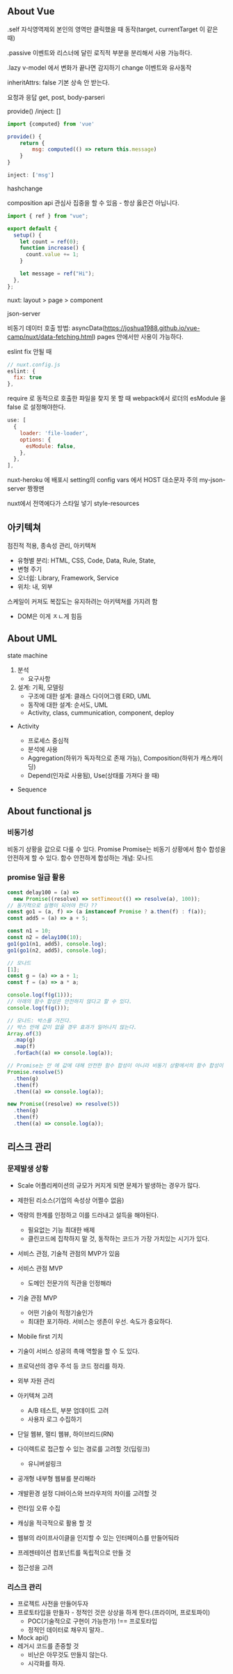 ## About Vue

.self 자식영역제외 본인의 영역만 클릭했을 때 동작(target, currentTarget 이 같은 때)

.passive 이벤트와 리스너에 달린 로직적 부분을 분리해서 사용 가능하다.

.lazy v-model 에서 변화가 끝나면 감지하기 change 이벤트와 유사동작

inheritAttrs: false 기본 상속 안 받는다.

요청과 응답 get, post, body-parseri

provide() /inject: []

```js
import {computed} from 'vue'

provide() {
    return {
        msg: computed(() => return this.message)
    }
}

inject: ['msg']
```

hashchange

composition api 관심사 집중을 할 수 있음 - 항상 옳은건 아닙니다.

```js
import { ref } from "vue";

export default {
  setup() {
    let count = ref(0);
    function increase() {
      count.value += 1;
    }

    let message = ref("Hi");
  },
};
```

nuxt: layout > page > component

json-server

비동기 데이터 호출 방법: asyncData(https://joshua1988.github.io/vue-camp/nuxt/data-fetching.html) pages 안에서만 사용이 가능하다.

eslint fix 안될 때

```js
// nuxt.config.js
eslint: {
  fix: true
},
```

require 로 동적으로 호출한 파일을 찾지 못 할 때 webpack에서 로더의 esModule 을 false 로 설정해야한다.

```js
use: [
  {
    loader: 'file-loader',
    options: {
      esModule: false,
    },
  },
],
```

nuxt-heroku 에 배포시 setting의 config vars 에서 HOST 대소문자 주의
my-json-server 짱짱맨

nuxt에서 전역에다가 스타일 넣기 style-resources

## 아키텍쳐

점진적 적용, 종속성 관리, 아키텍쳐

- 유형별 분리: HTML, CSS, Code, Data, Rule, State,
- 변형 주기
- 오너쉽: Library, Framework, Service
- 위치: 내, 외부

스케일이 커져도 복잡도는 유지하려는 아키텍쳐를 가지려 함

- DOM은 이게 ㅈㄴ게 힘듬

## About UML

state machine

1. 분석
   - 요구사항
2. 설계: 기획, 모델링
   - 구조에 대한 설계: 클래스 다이어그램 ERD, UML
   - 동작에 대한 설계: 순서도, UML
   - Activity, class, cummunication, component, deploy

- Activity

  - 프로세스 중심적
  - 분석에 사용
  - Aggregation(하위가 독자적으로 존재 가능), Composition(하위가 캐스캐이딩)
  - Depend(인자로 사용됨), Use(상태를 가져다 쓸 때)

- Sequence

## About functional js

### 비동기성

비동기 상황을 값으로 다룰 수 있다. Promise
Promise는 비동기 상황에서 함수 합성을 안전하게 할 수 있다.
함수 안전하게 합성하는 개념: 모나드

### promise 일급 활용

```js
const delay100 = (a) =>
  new Promise((resolve) => setTimeout(() => resolve(a), 100));
// 동기적으로 실행이 되어야 한다 ??
const go1 = (a, f) => (a instanceof Promise ? a.then(f) : f(a));
const add5 = (a) => a + 5;

const n1 = 10;
const n2 = delay100(10);
go1(go1(n1, add5), console.log);
go1(go1(n2, add5), console.log);

// 모나드
[1];
const g = (a) => a + 1;
const f = (a) => a * a;

console.log(f(g(1)));
// 아래의 함수 합성은 안전하지 않다고 할 수 있다.
console.log(f(g()));

// 모나드: 박스를 가진다.
// 박스 안에 값이 없을 경우 효과가 일어나지 않는다.
Array.of(3)
  .map(g)
  .map(f)
  .forEach((a) => console.log(a));

// Promise는 안 에 값에 대해 안전한 함수 합성이 아니라 비동기 상황에서의 함수 합성이 안전함이다.
Promise.resolve(5)
  .then(g)
  .then(f)
  .then((a) => console.log(a));

new Promise((resolve) => resolve(5))
  .then(g)
  .then(f)
  .then((a) => console.log(a));
```

## 리스크 관리

### 문제발생 상황

- Scale 어플리케이션의 규모가 커지게 되면 문제가 발생하는 경우가 많다.
- 제한된 리소스(기업의 속성상 어쩔수 없음)
- 역량의 한계를 인정하고 이를 드러내고 설득을 해야된다.
  - 필요없는 기능 최대한 배제
  - 클린코드에 집착하지 말 것, 동작하는 코드가 가장 가치있는 시기가 있다.
- 서비스 관점, 기술적 관점의 MVP가 있음
- 서비스 관점 MVP
  - 도메인 전문가의 직관을 인정해라
- 기술 관점 MVP

  - 어떤 기술이 적정기술인가
  - 최대한 포기하라. 서비스는 생존이 우선. 속도가 중요하다.

- Mobile first 기치
- 기술이 서비스 성공의 촉매 역할을 할 수 도 있다.
- 프로덕션의 경우 주석 등 코드 정리를 하자.
- 외부 자원 관리
- 아키텍쳐 고려

  - A/B 테스트, 부분 업데이트 고려
  - 사용자 로그 수집하기

- 단일 웹뷰, 멀티 웹뷰, 하이브리드(RN)

- 다이렉트로 접근할 수 있는 경로를 고려할 것(딥링크)
  - 유니버설링크
- 공개형 내부형 웹뷰를 분리해라
- 개발환경 설정 디바이스와 브라우저의 차이를 고려할 것
- 런타임 오류 수집
- 캐싱을 적극적으로 활용 할 것
- 웹뷰의 라이프사이클을 인지할 수 있는 인터페이스를 만들어둬라
- 프레젠테이션 컴포넌트를 독립적으로 만들 것
- 접근성을 고려

### 리스크 관리

- 프로젝트 사전을 만들어두자
- 프로토타입을 만들자 - 정적인 것은 상상을 하게 한다.(프라이머, 프로토파이)
  - POC(기술적으로 구현이 가능한가) !== 프로토타입
  - 정적인 데이터로 채우지 말자..
- Mock api()
- 레거시 코드를 존중할 것
  - 비난은 아무것도 만들지 않는다.
  - 시각화를 하자.
